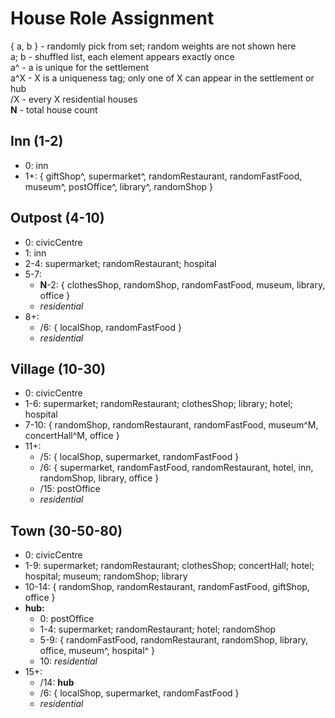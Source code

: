 # House Role Assignment

{ a, b } - randomly pick from set; random weights are not shown here  
a; b - shuffled list, each element appears exactly once  
a^ - a is unique for the settlement  
a^X - X is a uniqueness tag; only one of X can appear in the settlement or hub  
/X - every X residential houses  
**N** - total house count  

## Inn (1-2)

* 0: inn
* 1+: { giftShop^, supermarket^, randomRestaurant, randomFastFood, museum^, postOffice^, library^, randomShop }

## Outpost (4-10)

* 0: civicCentre
* 1: inn
* 2-4: supermarket; randomRestaurant; hospital
* 5-7:
	* **N**-2: { clothesShop, randomShop, randomFastFood, museum, library, office }
	* _residential_
* 8+:
	* /6: { localShop, randomFastFood }
	* _residential_

## Village (10-30)

* 0: civicCentre
* 1-6: supermarket; randomRestaurant; clothesShop; library; hotel; hospital
* 7-10: { randomShop, randomRestaurant, randomFastFood, museum^M, concertHall^M, office }
* 11+:
	* /5: { localShop, supermarket, randomFastFood }
	* /6: { supermarket, randomFastFood, randomRestaurant, hotel, inn, randomShop, library, office }
	* /15: postOffice
	* _residential_

## Town (30-50-80)

* 0: civicCentre
* 1-9: supermarket; randomRestaurant; clothesShop; concertHall; hotel; hospital; museum; randomShop; library
* 10-14: { randomShop, randomRestaurant, randomFastFood, giftShop, office }
* **hub:**
	* 0: postOffice
	* 1-4: supermarket; randomRestaurant; hotel; randomShop
	* 5-9: { randomFastFood, randomRestaurant, randomShop, library, office, museum^, hospital^ }
	* 10: _residential_
* 15+:
	* /14: **hub**
	* /6: { localShop, supermarket, randomFastFood }
	* _residential_
